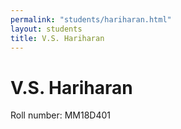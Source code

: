 ```yaml
---
permalink: "students/hariharan.html"
layout: students
title: V.S. Hariharan
---
```

# V.S. Hariharan

Roll number: MM18D401

